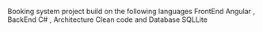 Booking system project build on the following languages 
FrontEnd Angular , 
BackEnd C# ,
Architecture Clean code and 
Database SQLLite
